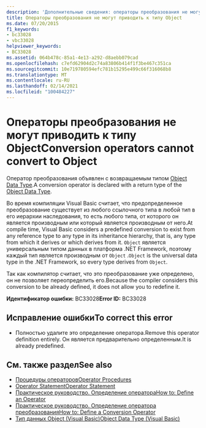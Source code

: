 ```yaml
---
description: 'Дополнительные сведения: операторы преобразования не могут преобразовываться в объект'
title: Операторы преобразования не могут приводить к типу Object
ms.date: 07/20/2015
f1_keywords:
- bc33028
- vbc33028
helpviewer_keywords:
- BC33028
ms.assetid: 064b478c-85a1-4e13-a292-d8aebb079cad
ms.openlocfilehash: c7efd62904d2c74a83806b414f1f3be467c351ca
ms.sourcegitcommit: 10e719780594efc781b15295e499c66f316068b8
ms.translationtype: MT
ms.contentlocale: ru-RU
ms.lasthandoff: 02/14/2021
ms.locfileid: "100484227"
---
```

# <a name="conversion-operators-cannot-convert-to-object"></a><span data-ttu-id="97c0e-103">Операторы преобразования не могут приводить к типу Object</span><span class="sxs-lookup"><span data-stu-id="97c0e-103">Conversion operators cannot convert to Object</span></span>

<span data-ttu-id="97c0e-104">Оператор преобразования объявлен с возвращаемым типом [Object Data Type](../language-reference/data-types/object-data-type.md).</span><span class="sxs-lookup"><span data-stu-id="97c0e-104">A conversion operator is declared with a return type of the [Object Data Type](../language-reference/data-types/object-data-type.md).</span></span>  
  
 <span data-ttu-id="97c0e-105">Во время компиляции Visual Basic считает, что предопределенное преобразование существует из любого ссылочного типа в любой тип в его иерархии наследования, то есть любого типа, от которого он является производным или который является производным от него.</span><span class="sxs-lookup"><span data-stu-id="97c0e-105">At compile time, Visual Basic considers a predefined conversion to exist from any reference type to any type in its inheritance hierarchy, that is, any type from which it derives or which derives from it.</span></span> <span data-ttu-id="97c0e-106">`Object` является универсальным типом данных в платформа .NET Framework, поэтому каждый тип является производным от `Object` .</span><span class="sxs-lookup"><span data-stu-id="97c0e-106">`Object` is the universal data type in the .NET Framework, so every type derives from `Object`.</span></span>  
  
 <span data-ttu-id="97c0e-107">Так как компилятор считает, что это преобразование уже определено, он не позволяет переопределить его.</span><span class="sxs-lookup"><span data-stu-id="97c0e-107">Because the compiler considers this conversion to be already defined, it does not allow you to redefine it.</span></span>  
  
 <span data-ttu-id="97c0e-108">**Идентификатор ошибки:** BC33028</span><span class="sxs-lookup"><span data-stu-id="97c0e-108">**Error ID:** BC33028</span></span>  
  
## <a name="to-correct-this-error"></a><span data-ttu-id="97c0e-109">Исправление ошибки</span><span class="sxs-lookup"><span data-stu-id="97c0e-109">To correct this error</span></span>  
  
- <span data-ttu-id="97c0e-110">Полностью удалите это определение оператора.</span><span class="sxs-lookup"><span data-stu-id="97c0e-110">Remove this operator definition entirely.</span></span> <span data-ttu-id="97c0e-111">Он является предварительно определенным.</span><span class="sxs-lookup"><span data-stu-id="97c0e-111">It is already predefined.</span></span>  
  
## <a name="see-also"></a><span data-ttu-id="97c0e-112">См. также раздел</span><span class="sxs-lookup"><span data-stu-id="97c0e-112">See also</span></span>

- [<span data-ttu-id="97c0e-113">Процедуры операторов</span><span class="sxs-lookup"><span data-stu-id="97c0e-113">Operator Procedures</span></span>](../programming-guide/language-features/procedures/operator-procedures.md)
- [<span data-ttu-id="97c0e-114">Operator Statement</span><span class="sxs-lookup"><span data-stu-id="97c0e-114">Operator Statement</span></span>](../language-reference/statements/operator-statement.md)
- [<span data-ttu-id="97c0e-115">Практическое руководство. Определение оператора</span><span class="sxs-lookup"><span data-stu-id="97c0e-115">How to: Define an Operator</span></span>](../programming-guide/language-features/procedures/how-to-define-an-operator.md)
- [<span data-ttu-id="97c0e-116">Практическое руководство. Определение оператора преобразования</span><span class="sxs-lookup"><span data-stu-id="97c0e-116">How to: Define a Conversion Operator</span></span>](../programming-guide/language-features/procedures/how-to-define-a-conversion-operator.md)
- [<span data-ttu-id="97c0e-117">Тип данных Object (Visual Basic)</span><span class="sxs-lookup"><span data-stu-id="97c0e-117">Object Data Type (Visual Basic)</span></span>](../language-reference/data-types/object-data-type.md)
